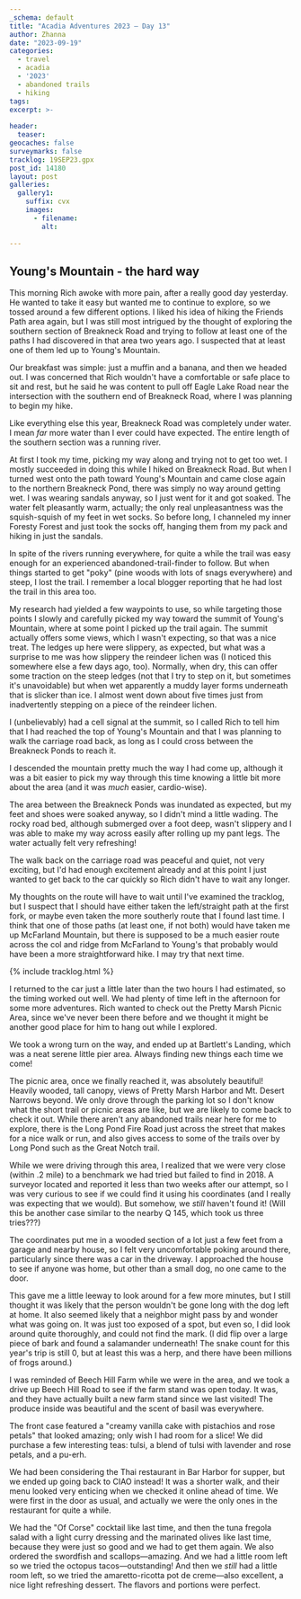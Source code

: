 ```yaml
---
_schema: default
title: "Acadia Adventures 2023 – Day 13"
author: Zhanna
date: "2023-09-19"
categories: 
  - travel
  - acadia
  - '2023'
  - abandoned trails
  - hiking
tags:
excerpt: >-
  
header:
  teaser:
geocaches: false
surveymarks: false
tracklog: 19SEP23.gpx
post_id: 14180
layout: post
galleries:
  gallery1:
    suffix: cvx
    images:
      - filename: 
        alt:
    
---
```


## Young's Mountain - the hard way

This morning Rich awoke with more pain, after a really good day yesterday. He wanted to take it easy but wanted me to continue to explore, so we tossed around a few different options. I liked his idea of hiking the Friends Path area again, but I was still most intrigued by the thought of exploring the southern section of Breakneck Road and trying to follow at least one of the paths I had discovered in that area two years ago. I suspected that at least one of them led up to Young's Mountain.

Our breakfast was simple: just a muffin and a banana, and then we headed out. I was concerned that Rich wouldn't have a comfortable or safe place to sit and rest, but he said he was content to pull off Eagle Lake Road near the intersection with the southern end of Breakneck Road, where I was planning to begin my hike.

Like everything else this year, Breakneck Road was completely under water. I mean _far_ more water than I ever could have expected. The entire length of the southern section was a running river.

At first I took my time, picking my way along and trying not to get too wet. I mostly succeeded in doing this while I hiked on Breakneck Road. But when I turned west onto the path toward Young's Mountain and came close again to the northern Breakneck Pond, there was simply no way around getting wet. I was wearing sandals anyway, so I just went for it and got soaked. The water felt pleasantly warm, actually; the only real unpleasantness was the squish-squish of my feet in wet socks. So before long, I channeled my inner Foresty Forest and just took the socks off, hanging them from my pack and hiking in just the sandals.

In spite of the rivers running everywhere, for quite a while the trail was easy enough for an experienced abandoned-trail-finder to follow. But when things started to get "poky" (pine woods with lots of snags everywhere) and steep, I lost the trail. I remember a local blogger reporting that he had lost the trail in this area too. 

My research had yielded a few waypoints to use, so while targeting those points I slowly and carefully picked my way toward the summit of Young's Mountain, where at some point I picked up the trail again. The summit actually offers some views, which I wasn't expecting, so that was a nice treat. The ledges up here were slippery, as expected, but what was a surprise to me was how slippery the reindeer lichen was (I noticed this somewhere else a few days ago, too). Normally, when dry, this can offer some traction on the steep ledges (not that I try to step on it, but sometimes it's unavoidable) but when wet apparently a muddy layer forms underneath that is slicker than ice. I almost went down about five times just from inadvertently stepping on a piece of the reindeer lichen.

I (unbelievably) had a cell signal at the summit, so I called Rich to tell him that I had reached the top of Young's Mountain and that I was planning to walk the carriage road back, as long as I could cross between the Breakneck Ponds to reach it. 

I descended the mountain pretty much the way I had come up, although it was a bit easier to pick my way through this time knowing a little bit more about the area (and it was _much_ easier, cardio-wise). 

The area between the Breakneck Ponds was inundated as expected, but my feet and shoes were soaked anyway, so I didn't mind a little wading. The rocky road bed, although submerged over a foot deep, wasn't slippery and I was able to make my way across easily after rolling up my pant legs. The water actually felt very refreshing!

The walk back on the carriage road was peaceful and quiet, not very exciting, but I'd had enough excitement already and at this point I just wanted to get back to the car quickly so Rich didn't have to wait any longer. 

My thoughts on the route will have to wait until I've examined the tracklog, but I suspect that I should have either taken the left/straight path at the first fork, or maybe even taken the more southerly route that I found last time. I think that one of those paths (at least one, if not both) would have taken me up McFarland Mountain, but there is supposed to be a much easier route across the col and ridge from McFarland to Young's that probably would have been a more straightforward hike. I may try that next time.

{% include tracklog.html %}

I returned to the car just a little later than the two hours I had estimated, so the timing worked out well. We had plenty of time left in the afternoon for some more adventures. Rich wanted to check out the Pretty Marsh Picnic Area, since we've never been there before and we thought it might be another good place for him to hang out while I explored.

We took a wrong turn on the way, and ended up at Bartlett's Landing, which was a neat serene little pier area. Always finding new things each time we come!

The picnic area, once we finally reached it, was absolutely beautiful! Heavily wooded, tall canopy, views of Pretty Marsh Harbor and Mt. Desert Narrows beyond. We only drove through the parking lot so I don't know what the short trail or picnic areas are like, but we are likely to come back to check it out. While there aren't any abandoned trails near here for me to explore, there is the Long Pond Fire Road just across the street that makes for a nice walk or run, and also gives access to some of the trails over by Long Pond such as the Great Notch trail.

While we were driving through this area, I realized that we were very close (within .2 mile) to a benchmark we had tried but failed to find in 2018. A surveyor located and reported it less than two weeks after our attempt, so I was very curious to see if we could find it using his coordinates (and I really was expecting that we would). But somehow, we _still_ haven't found it! (Will this be another case similar to the nearby Q 145, which took us three tries???) 

The coordinates put me in a wooded section of a lot just a few feet from a garage and nearby house, so I felt very uncomfortable poking around there, particularly since there was a car in the driveway. I approached the house to see if anyone was home, but other than a small dog, no one came to the door. 

This gave me a little leeway to look around for a few more minutes, but I still thought it was likely that the person wouldn't be gone long with the dog left at home. It also seemed likely that a neighbor might pass by and wonder what was going on. It was just too exposed of a spot, but even so, I did look around quite thoroughly, and could not find the mark. (I did flip over a large piece of bark and found a salamander underneath! The snake count for this year's trip is still 0, but at least this was a herp, and there have been millions of frogs around.)

I was reminded of Beech Hill Farm while we were in the area, and we took a drive up Beech Hill Road to see if the farm stand was open today. It was, and they have actually built a new farm stand since we last visited! The produce inside was beautiful and the scent of basil was everywhere. 

The front case featured a "creamy vanilla cake with pistachios and rose petals" that looked amazing; only wish I had room for a slice! We did purchase a few interesting teas: tulsi, a blend of tulsi with lavender and rose petals, and a pu-erh. 

We had been considering the Thai restaurant in Bar Harbor for supper, but we ended up going back to CIAO instead! It was a shorter walk, and their menu looked very enticing when we checked it online ahead of time. We were first in the door as usual, and actually we were the only ones in the restaurant for quite a while. 

We had the "Of Corse" cocktail like last time, and then the tuna fregola salad with a light curry dressing and the marinated olives like last time, because they were just so good and we had to get them again. We also ordered the swordfish and scallops—amazing. And we had a little room left so we tried the octopus tacos—outstanding! And then we _still_ had a little room left, so we tried the amaretto-ricotta pot de creme—also excellent, a nice light refreshing dessert. The flavors and portions were perfect. 

